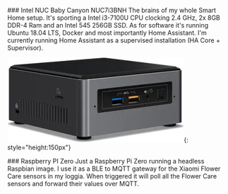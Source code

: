 ### Intel NUC Baby Canyon NUC7i3BNH
The brains of my whole Smart Home setup. It's sporting a Intel i3-7100U CPU clocking 2.4 GHz, 2x 8GB DDR-4 Ram and an Intel 545 256GB SSD.
As for software it's running Ubuntu 18.04 LTS, Docker and most importantly Home Assistant. I'm currently running Home Assistant as a supervised installation (HA Core + Supervisor).

![Intel NUC](images/intel-nuc.jpg){: style="height:150px"}

### Raspberry PI Zero
Just a Raspberry Pi Zero running a headless Raspbian image. I use it as a BLE to MQTT gateway for the Xiaomi Flower Care sensors in my loggia. When triggered it will poll all the Flower Care sensors and forward their values over MQTT.
